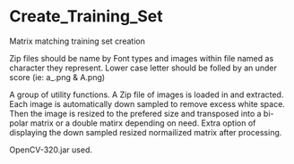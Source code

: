 # Create_Training_Set
Matrix matching training set creation

Zip files should be name by Font types and images within file named as character
they represent. Lower case letter should be folled by an under score (ie: a_.png & A.png)

A group of utility functions. A Zip file of images is loaded in and extracted.
Each image is automatically down sampled to remove excess white space. Then 
the image is resized to the prefered size and transposed into a bi-polar matrix 
or a double matirx depending on need. Extra option of displaying the down sampled 
resized normailized matrix after processing. 

OpenCV-320.jar used.
